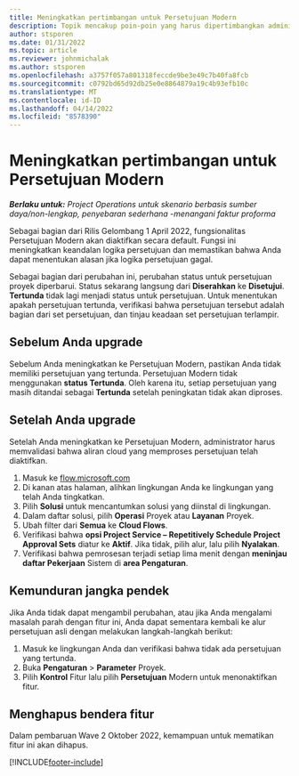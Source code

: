 ```yaml
---
title: Meningkatkan pertimbangan untuk Persetujuan Modern
description: Topik mencakup poin-poin yang harus dipertimbangkan administrator ketika mereka mengaktifkan fungsionalitas Persetujuan Modern.
author: stsporen
ms.date: 01/31/2022
ms.topic: article
ms.reviewer: johnmichalak
ms.author: stsporen
ms.openlocfilehash: a3757f057a801318feccde9be3e49c7b40fa8fcb
ms.sourcegitcommit: c0792bd65d92db25e0e8864879a19c4b93efb10c
ms.translationtype: MT
ms.contentlocale: id-ID
ms.lasthandoff: 04/14/2022
ms.locfileid: "8578390"
---
```

# <a name="upgrade-considerations-for-modern-approvals"></a>Meningkatkan pertimbangan untuk Persetujuan Modern 

_**Berlaku untuk:** Project Operations untuk skenario berbasis sumber daya/non-lengkap, penyebaran sederhana -menangani faktur proforma_

Sebagai bagian dari Rilis Gelombang 1 April 2022, fungsionalitas Persetujuan Modern akan diaktifkan secara default. Fungsi ini meningkatkan keandalan logika persetujuan dan memastikan bahwa Anda dapat menentukan alasan jika logika persetujuan gagal.

Sebagai bagian dari perubahan ini, perubahan status untuk persetujuan proyek diperbarui. Status sekarang langsung dari **Diserahkan** ke **Disetujui**. **Tertunda** tidak lagi menjadi status untuk persetujuan. Untuk menentukan apakah persetujuan tertunda, verifikasi bahwa persetujuan tersebut adalah bagian dari set persetujuan, dan tinjau keadaan set persetujuan terlampir.

## <a name="before-you-upgrade"></a>Sebelum Anda upgrade

Sebelum Anda meningkatkan ke Persetujuan Modern, pastikan Anda tidak memiliki persetujuan yang tertunda. Persetujuan Modern tidak menggunakan **status Tertunda**. Oleh karena itu, setiap persetujuan yang masih ditandai sebagai **Tertunda** setelah peningkatan tidak akan diproses.

## <a name="after-you-upgrade"></a>Setelah Anda upgrade

Setelah Anda meningkatkan ke Persetujuan Modern, administrator harus memvalidasi bahwa aliran cloud yang memproses persetujuan telah diaktifkan.

1. Masuk ke [flow.microsoft.com](https://flow.microsoft.com)
2. Di kanan atas halaman, alihkan lingkungan Anda ke lingkungan yang telah Anda tingkatkan.
3. Pilih **Solusi** untuk mencantumkan solusi yang diinstal di lingkungan.
4. Dalam daftar solusi, pilih **Operasi** Proyek atau **Layanan** Proyek.
5. Ubah filter dari **Semua** ke **Cloud Flows**.
6. Verifikasi bahwa **opsi Project Service – Repetitively Schedule Project Approval Sets** diatur ke **Aktif**. Jika tidak, pilih alur, lalu pilih **Nyalakan**.
7. Verifikasi bahwa pemrosesan terjadi setiap lima menit dengan **meninjau daftar Pekerjaan** Sistem di **area Pengaturan**.

## <a name="short-term-rollback"></a>Kemunduran jangka pendek

Jika Anda tidak dapat mengambil perubahan, atau jika Anda mengalami masalah parah dengan fitur ini, Anda dapat sementara kembali ke alur persetujuan asli dengan melakukan langkah-langkah berikut:
1. Masuk ke lingkungan Anda dan verifikasi bahwa tidak ada persetujuan yang tertunda.
2. Buka **Pengaturan** > **Parameter** Proyek.
3. Pilih **Kontrol** Fitur lalu pilih **Persetujuan** Modern untuk menonaktifkan fitur.

## <a name="removing-the-feature-flag"></a>Menghapus bendera fitur

Dalam pembaruan Wave 2 Oktober 2022, kemampuan untuk mematikan fitur ini akan dihapus.

[!INCLUDE[footer-include](../includes/footer-banner.md)]
